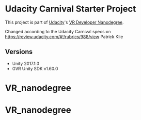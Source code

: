 # Udacity Carnival Starter Project

This project is part of [Udacity](https://www.udacity.com "Udacity - Be in demand")'s [VR Developer Nanodegree](https://www.udacity.com/course/vr-developer-nanodegree--nd017).

Changed according to the Udacity Carnival specs on https://review.udacity.com/#!/rubrics/988/view
Patrick Klie

## Versions
- Unity 2017.1.0
- GVR Unity SDK v1.60.0
# VR_nanodegree
# VR_nanodegree
